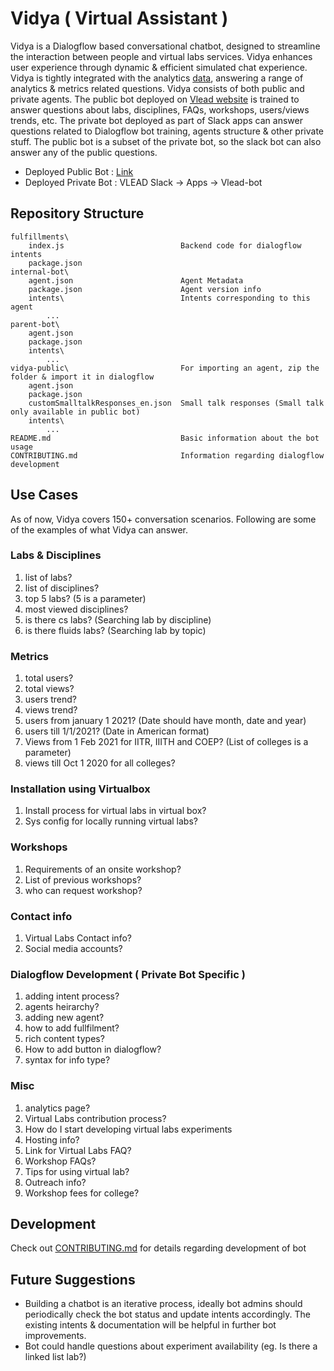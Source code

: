 # Vidya ( Virtual Assistant )

Vidya is a Dialogflow based conversational chatbot, designed to streamline the interaction between people and virtual labs services. Vidya enhances user experience through dynamic & efficient simulated chat experience. Vidya is tightly integrated with the analytics [data](https://docs.google.com/spreadsheets/d/1tJI8OIV2F3BXFkniSODtyr3smj3SS2zQGc5Q-x5N8kI/edit?usp=sharing), answering a range of analytics & metrics related questions. 
Vidya consists of both public and private agents. The public bot deployed on [Vlead website](https://vlead.vlabs.ac.in) is trained to answer questions about labs, disciplines, FAQs, workshops, users/views trends, etc. The private bot deployed as part of Slack apps can answer questions related to Dialogflow bot training, agents structure & other private stuff. The public bot is a subset of the private bot, so the slack bot can also answer any of the public questions.

- Deployed Public Bot : [Link](https://vlead.vlabs.ac.in)
- Deployed Private Bot : VLEAD Slack -> Apps -> Vlead-bot


## Repository Structure

    fulfillments\
        index.js                          Backend code for dialogflow intents
        package.json                       
    internal-bot\                         
        agent.json                        Agent Metadata
        package.json                      Agent version info
        intents\                          Intents corresponding to this agent
            ...
    parent-bot\                           
        agent.json
        package.json
        intents\
            ...
    vidya-public\                         For importing an agent, zip the folder & import it in dialogflow
        agent.json
        package.json
        customSmalltalkResponses_en.json  Small talk responses (Small talk only available in public bot)  
        intents\
            ...
    README.md                             Basic information about the bot usage
    CONTRIBUTING.md                       Information regarding dialogflow development
    
    


## Use Cases

As of now, Vidya covers 150+ conversation scenarios. Following are some of the examples of what Vidya can answer.

### Labs & Disciplines

1. list of labs?
2. list of disciplines?
3. top 5 labs?                  (5 is a parameter)
4. most viewed disciplines?
5. is there cs labs?             (Searching lab by discipline)
6. is there fluids labs?         (Searching lab by topic)

### Metrics

1. total users?
2. total views?
3. users trend?
4. views trend?
5. users from january 1 2021?       (Date should have month, date and year)
6. users till 1/1/2021?             (Date in American format)
7. Views from 1 Feb 2021 for IITR, IIITH and COEP?  (List of colleges is a parameter)
8. views till Oct 1 2020 for all colleges?

### Installation using Virtualbox

1. Install process for virtual labs in virtual box?
2. Sys config for locally running virtual labs?

### Workshops

1. Requirements of an onsite workshop?
2. List of previous workshops?
3. who can request workshop?

### Contact info

1. Virtual Labs Contact info?
2. Social media accounts?

### Dialogflow Development ( Private Bot Specific )

1. adding intent process?
2. agents heirarchy?
3. adding new agent?
4. how to add fullfilment?
5. rich content types?
6. How to add button in dialogflow?
7. syntax for info type?

### Misc

1. analytics page?
2. Virtual Labs contribution process?
3. How do I start developing virtual labs experiments
4. Hosting info?
5. Link for Virtual Labs FAQ?
6. Workshop FAQs?
7. Tips for using virtual lab?
8. Outreach info?
9. Workshop fees for college?

## Development

Check out [CONTRIBUTING.md](https://github.com/virtual-labs/virtual-labs-vidya/blob/main/CONTRIBUTING.md) for details regarding development of bot

## Future Suggestions

* Building a chatbot is an iterative process, ideally bot admins should periodically check the bot status and update intents accordingly. The existing intents & documentation will be helpful in further bot improvements.
* Bot could handle questions about experiment availability  (eg. Is there a linked list lab?)
